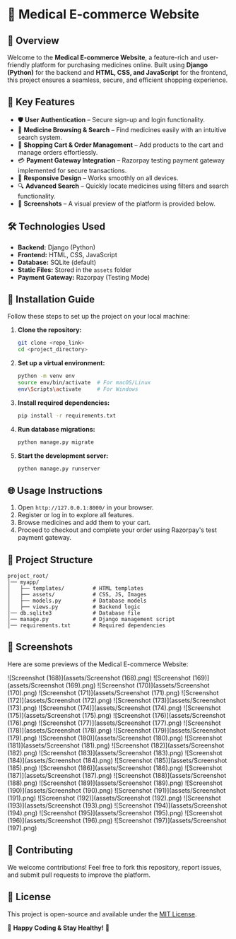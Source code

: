# 🏥 Medical E-commerce Website

## 🌟 Overview

Welcome to the **Medical E-commerce Website**, a feature-rich and user-friendly platform for purchasing medicines online. Built using **Django (Python)** for the backend and **HTML, CSS, and JavaScript** for the frontend, this project ensures a seamless, secure, and efficient shopping experience.

## 🚀 Key Features

- 🛡 **User Authentication** – Secure sign-up and login functionality.
- 💊 **Medicine Browsing & Search** – Find medicines easily with an intuitive search system.
- 🛒 **Shopping Cart & Order Management** – Add products to the cart and manage orders effortlessly.
- 💳 **Payment Gateway Integration** – Razorpay testing payment gateway implemented for secure transactions.
- 📱 **Responsive Design** – Works smoothly on all devices.
- 🔍 **Advanced Search** – Quickly locate medicines using filters and search functionality.
- 📸 **Screenshots** – A visual preview of the platform is provided below.

## 🛠 Technologies Used

- **Backend:** Django (Python)
- **Frontend:** HTML, CSS, JavaScript
- **Database:** SQLite (default)
- **Static Files:** Stored in the `assets` folder
- **Payment Gateway:** Razorpay (Testing Mode)

## 🔧 Installation Guide

Follow these steps to set up the project on your local machine:

1. **Clone the repository:**
   ```bash
   git clone <repo_link>
   cd <project_directory>
   ```
2. **Set up a virtual environment:**
   ```bash
   python -m venv env
   source env/bin/activate  # For macOS/Linux
   env\Scripts\activate     # For Windows
   ```
3. **Install required dependencies:**
   ```bash
   pip install -r requirements.txt
   ```
4. **Run database migrations:**
   ```bash
   python manage.py migrate
   ```
5. **Start the development server:**
   ```bash
   python manage.py runserver
   ```

## 🌐 Usage Instructions

1. Open `http://127.0.0.1:8000/` in your browser.
2. Register or log in to explore all features.
3. Browse medicines and add them to your cart.
4. Proceed to checkout and complete your order using Razorpay's test payment gateway.

## 📂 Project Structure

```
project_root/
│── myapp/
│   ├── templates/         # HTML templates
│   ├── assets/            # CSS, JS, Images
│   ├── models.py          # Database models
│   ├── views.py           # Backend logic
│── db.sqlite3             # Database file
│── manage.py              # Django management script
│── requirements.txt       # Required dependencies
```

## 📸 Screenshots

Here are some previews of the Medical E-commerce Website:

![Screenshot (168)](assets/Screenshot (168).png)
![Screenshot (169)](assets/Screenshot (169).png)
![Screenshot (170)](assets/Screenshot (170).png)
![Screenshot (171)](assets/Screenshot (171).png)
![Screenshot (172)](assets/Screenshot (172).png)
![Screenshot (173)](assets/Screenshot (173).png)
![Screenshot (174)](assets/Screenshot (174).png)
![Screenshot (175)](assets/Screenshot (175).png)
![Screenshot (176)](assets/Screenshot (176).png)
![Screenshot (177)](assets/Screenshot (177).png)
![Screenshot (178)](assets/Screenshot (178).png)
![Screenshot (179)](assets/Screenshot (179).png)
![Screenshot (180)](assets/Screenshot (180).png)
![Screenshot (181)](assets/Screenshot (181).png)
![Screenshot (182)](assets/Screenshot (182).png)
![Screenshot (183)](assets/Screenshot (183).png)
![Screenshot (184)](assets/Screenshot (184).png)
![Screenshot (185)](assets/Screenshot (185).png)
![Screenshot (186)](assets/Screenshot (186).png)
![Screenshot (187)](assets/Screenshot (187).png)
![Screenshot (188)](assets/Screenshot (188).png)
![Screenshot (189)](assets/Screenshot (189).png)
![Screenshot (190)](assets/Screenshot (190).png)
![Screenshot (191)](assets/Screenshot (191).png)
![Screenshot (192)](assets/Screenshot (192).png)
![Screenshot (193)](assets/Screenshot (193).png)
![Screenshot (194)](assets/Screenshot (194).png)
![Screenshot (195)](assets/Screenshot (195).png)
![Screenshot (196)](assets/Screenshot (196).png)
![Screenshot (197)](assets/Screenshot (197).png)

## 🤝 Contributing

We welcome contributions! Feel free to fork this repository, report issues, and submit pull requests to improve the platform.

## 📜 License

This project is open-source and available under the [MIT License](LICENSE).

🚀 **Happy Coding & Stay Healthy!** 💙

